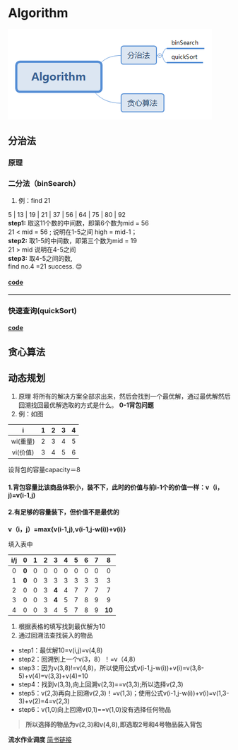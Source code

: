 # Algorithm
![](https://github.com/polly-culler/Algorithm/blob/master/Algorithm.png)
## 分治法  
### 原理  
### 二分法（binSearch）
  1. 例：find 21  
  
   5 | 13 | 19 | 21 | 37 | 56 | 64 | 75 | 80 | 92  
 **step1:** 取这11个数的中间数，即第6个数为mid = 56  
  21 < mid = 56 ; 说明在1-5之间 high = mid-1；   
 **step2:** 取1-5的中间数，即第三个数为mid = 19  
  21 > mid 说明在4-5之间  
 **step3:** 取4-5之间的数,   
  find no.4 =21 success. :blush:  
#### [code](https://github.com/polly-culler/Algorithm/blob/master/%E5%88%86%E6%B2%BB%E6%B3%95/%E4%BA%8C%E5%88%86%E6%B3%95/binSearch.c)  
___ 
### 快速查询(quickSort)
#### [code](https://github.com/polly-culler/Algorithm/blob/master/%E5%88%86%E6%B2%BB%E6%B3%95/%E5%BF%AB%E9%80%9F%E6%8E%92%E5%BA%8F/quickSort.c)




## 贪心算法





## 动态规划  
 1. 原理
	将所有的解决方案全部求出来，然后会找到一个最优解，通过最优解然后回溯找回最优解选取的方式是什么。
 **0-1背包问题**
 2. 例：如图	

|  i | 1  |2   | 3  |4   |
| :------------: | :------------: | :------------: | :------------: | :------------: |
| wi(重量)  | 2  | 3  | 4  | 5  |
| vi(价值)  | 3  |4   | 5  |6   |


设背包的容量capacity＝8		

#### 1.背包容量比该商品体积小，装不下，此时的价值与前i-1个的价值一样：**v（i，j)=v(i-1,j)**	
#### 2.有足够的容量装下，但价值不是最优的	
**v（i，j）=max{v(i-1,j),v(i-1,j-w(i))+v(i)}**


填入表中

| i/j  | 0  |1   | 2  | 3  |4   |5   |6   |7   | 8  |
| :------------: | :------------: | :------------: | :------------: | :------------: | :------------: | :------------: | :------------: | :------------: | :------------: |
|   0|   **0**|   0|   0|   0|   0|   0|  0 |   0|   0|
|   1|   **0**|  0 |  3 |   3|  3 |3   |3   | 3  |3   |
|   2|   0|   0|   3|   **4**|   4| 7  |7   |  7 | 7  |
|   3|   0|   0|   3|   **4**| 5  |  7 | 8  |   9|  9 |
|   4|   0|   0|   3|   4| 5  |  7|   8|   9|**10**|

1. 根据表格的填写找到最优解为10
2. 通过回溯法查找装入的物品
- step1：最优解10=v(i,j)=v(4,8)
- step2：回溯到上一个v(3，8）！=v（4,8）
- step3：因为v(3,8)!=v(4,8)，所以使用公式v(i-1,j-w(i))+v(i)=v(3,8-5)+v(4)=v(3,3)+v(4)=10
- step4：找到v(3,3),向上回溯v(2,3)==v(3,3);所以选择v(2,3)
- step5：v(2,3)再向上回溯v(2,3)！=v(1,3)；使用公式v(i-1,j-w(i))+v(i)=v(1,3-3)+v(2)=4=v(2,3)
- step6：v(1,0)向上回溯v(0,1)==v(1,0)没有选择任何物品
> **所以选择的物品为v(2,3)和v(4,8),即选取2号和4号物品装入背包**

**流水作业调度**
[简书链接](https://www.jianshu.com/p/31187617a7a0)
